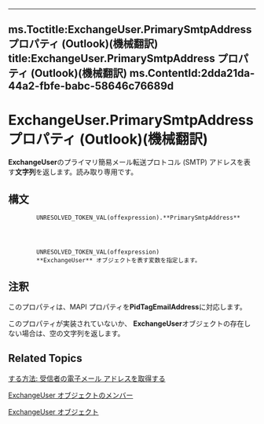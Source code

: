 

---
ms.Toctitle:ExchangeUser.PrimarySmtpAddress プロパティ (Outlook)(機械翻訳)
title:ExchangeUser.PrimarySmtpAddress プロパティ (Outlook)(機械翻訳)
ms.ContentId:2dda21da-44a2-fbfe-babc-58646c76689d
---
# ExchangeUser.PrimarySmtpAddress プロパティ (Outlook)(機械翻訳)




**ExchangeUser**のプライマリ簡易メール転送プロトコル (SMTP) アドレスを表す**文字列**を返します。読み取り専用です。

## 構文

            UNRESOLVED_TOKEN_VAL(offexpression).**PrimarySmtpAddress**




            UNRESOLVED_TOKEN_VAL(offexpression)
            **ExchangeUser** オブジェクトを表す変数を指定します。



## 注釈
このプロパティは、MAPI プロパティを**PidTagEmailAddress**に対応します。



このプロパティが実装されていないか、 **ExchangeUser**オブジェクトの存在しない場合は、空の文字列を返します。



## Related Topics

[する方法: 受信者の電子メール アドレスを取得する](b645c227-a7d2-2861-3bf7-4190a19abe81.md)

[ExchangeUser オブジェクトのメンバー](b9489e9d-0b8e-1c8d-d5df-8def4b1ee5e8.md)

[ExchangeUser オブジェクト](6ec117d1-7fdb-aa36-b567-1242f8238df0.md)




